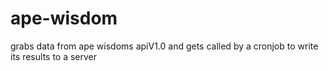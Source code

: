 # ape-wisdom
grabs data from ape wisdoms apiV1.0 and gets called by a cronjob to write its results to a server
